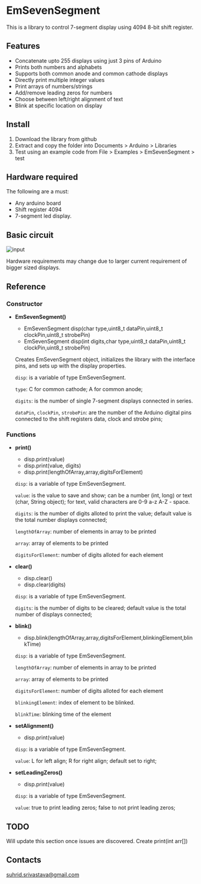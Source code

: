# EmSevenSegment

This is a library to control 7-segment display using 4094 8-bit shift register.

## Features
  - Concatenate upto 255 displays using just 3 pins of Arduino
  - Prints both numbers and alphabets
  - Supports both common anode and common cathode displays
  - Directly print multiple integer values
  - Print arrays of numbers/strings
  - Add/remove leading zeros for numbers
  - Choose between left/right alignment of text
  - Blink at specific location on display

## Install

1. Download the library from github
2. Extract and copy the folder into Documents > Arduino > Libraries
3. Test using an example code from File > Examples > EmSevenSegment > test

## Hardware required

The following are a must:
  - Any arduino board
  - Shift register 4094
  - 7-segment led display.

## Basic circuit

![input](https://raw.githubusercontent.com/ssuhrid/arduino-seven-segment-using-4094-Library/master/extras/1234.png)

Hardware requirements may change due to larger current requirement of bigger sized displays.

## Reference

### Constructor

* __EmSevenSegment()__
  * EmSevenSegment disp(char type,uint8_t dataPin,uint8_t clockPin,uint8_t strobePin)
  * EmSevenSegment disp(int digits,char type,uint8_t dataPin,uint8_t clockPin,uint8_t strobePin)
    
  Creates EmSevenSegment object, initializes the library with the interface pins, and sets up with the display properties.

  `disp`: is a variable of type EmSevenSegment.

  `type`: C for common cathode;
  A for common anode;

  `digits`: is the number of single 7-segment displays connected in series.

  `dataPin`, `clockPin`, `strobePin`: are the number of the Arduino digital pins connected to the shift registers data, clock and strobe pins;
  
### Functions

* __print()__
  * disp.print(value)
  * disp.print(value, digits)
  * disp.print(lengthOfArray,array,digitsForElement)

  `disp`: is a variable of type EmSevenSegment.

  `value`: is the value to save and show;
  can be a number (int, long) or text (char, String object);
  for text, valid characters are 0-9 a-z A-Z - space.

  `digits`: is the number of digits alloted to print the value;
  default value is the total number displays connected;

  `lengthOfArray`: number of elements in array to be printed

  `array`: array of elements to be printed

  `digitsForElement`: number of digits alloted for each element

* __clear()__
  * disp.clear()
  * disp.clear(digits)

  `disp`: is a variable of type EmSevenSegment.

  `digits`: is the number of digits to be cleared;
  default value is the total number of displays connected;

* __blink()__
  * disp.blink(lengthOfArray,array,digitsForElement,blinkingElement,blinkTime)

  `disp`: is a variable of type EmSevenSegment.

  `lengthOfArray`: number of elements in array to be printed

  `array`: array of elements to be printed

  `digitsForElement`: number of digits alloted for each element

  `blinkingElement`: index of element to be blinked.

  `blinkTime`: blinking time of the element

* __setAlignment()__
  * disp.print(value)

  `disp`: is a variable of type EmSevenSegment.

  `value`: L for left align;
  R for right align;
  default set to right;
  
* __setLeadingZeros()__
  * disp.print(value)
  
  `disp`: is a variable of type EmSevenSegment.

  `value`: true to print leading zeros;
  false to not print leading zeros;
  
## TODO

  Will update this section once issues are discovered.
  Create print(int arr[])

## Contacts

suhrid.srivastava@gmail.com